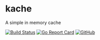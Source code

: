# kache
A simple in memory cache

[![Build Status](https://travis-ci.org/kasvith/kache.svg?branch=master)](https://travis-ci.org/kasvith/kache)
[![Go Report Card](https://goreportcard.com/badge/github.com/kasvith/kache)](https://goreportcard.com/report/github.com/kasvith/kache)
[![GitHub](https://img.shields.io/github/license/mashape/apistatus.svg)](https://github.com/kasvith/kache/blob/master/LICENSE)
